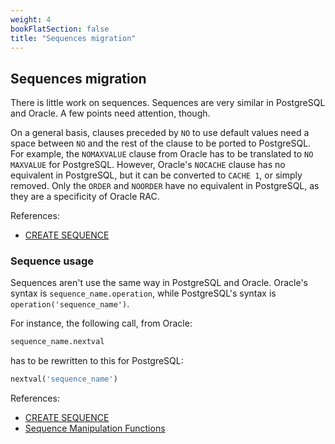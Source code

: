```yaml
---
weight: 4
bookFlatSection: false
title: "Sequences migration"
---
```


## Sequences migration

There is little work on sequences. Sequences are very similar in PostgreSQL and 
Oracle. A few points need attention, though. 

On a general basis, clauses preceded by `NO` to use default values need a space 
between `NO` and the rest of the clause to be ported to PostgreSQL. For example, 
the `NOMAXVALUE` clause from Oracle has to be translated to `NO MAXVALUE` for 
PostgreSQL. However, Oracle's `NOCACHE` clause has no equivalent in PostgreSQL, 
but it can be converted to `CACHE 1`, or simply removed. Only the `ORDER` and 
`NOORDER` have no equivalent in PostgreSQL, as they are a specificity of 
Oracle RAC.

References:

* [CREATE SEQUENCE](http://www.postgresql.org/docs/current/static/sql-createsequence.html)

### Sequence usage

Sequences aren't use the same way in PostgreSQL and Oracle. Oracle's syntax is 
`sequence_name.operation`, while PostgreSQL's syntax is `operation('sequence_name')`. 

For instance, the following call, from Oracle:

```sql
sequence_name.nextval
```

has to be rewritten to this for PostgreSQL:

```sql
nextval('sequence_name')
```

References:

* [CREATE SEQUENCE](http://www.postgresql.org/docs/current/static/sql-createsequence.html)
* [Sequence Manipulation Functions](https://www.postgresql.org/docs/current/functions-sequence.html)
